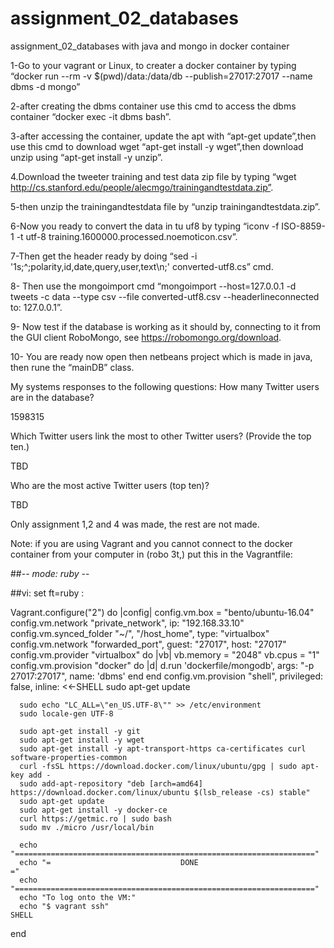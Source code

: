 # assignment_02_databases
assignment_02_databases with java and mongo in docker container

1-Go to your vagrant or Linux, to creater a docker container by typing “docker run --rm -v $(pwd)/data:/data/db --publish=27017:27017 --name dbms -d mongo”

2-after creating the dbms container use this cmd to access the dbms container “docker exec -it dbms bash”.

3-after accessing the container, update the apt with “apt-get update”,then use this cmd to download wget “apt-get install -y wget”,then download unzip using “apt-get install -y unzip”.

4.Download the tweeter training and test data zip file by typing “wget http://cs.stanford.edu/people/alecmgo/trainingandtestdata.zip”.

5-then unzip the trainingandtestdata file by “unzip trainingandtestdata.zip”.

6-Now you ready to convert the data in tu uf8 by typing “iconv -f ISO-8859-1 -t utf-8 training.1600000.processed.noemoticon.csv”.

7-Then get the header ready by doing “sed -i '1s;^;polarity,id,date,query,user,text\n;' converted-utf8.cs” cmd.

8- Then use the mongoimport cmd “mongoimport --host=127.0.0.1 -d tweets -c data --type csv --file converted-utf8.csv --headerlineconnected to: 127.0.0.1”.

9- Now test if the database is working as it should by, connecting to it from the GUI client RoboMongo, see https://robomongo.org/download.

10- You are ready now open then netbeans project which is made in java, then rune the “mainDB” class.

My systems responses to the following questions:
How many Twitter users are in the database?

1598315

Which Twitter users link the most to other Twitter users? (Provide the top ten.)

TBD


Who are the most active Twitter users (top ten)?

TBD

Only assignment 1,2 and 4 was made, the rest are not made.

Note: if you are using Vagrant and you cannot connect to the docker container from your computer in (robo 3t,) put this in the Vagrantfile:

##-*- mode: ruby -*-

##vi: set ft=ruby :

Vagrant.configure("2") do |config|
  config.vm.box = "bento/ubuntu-16.04"
  config.vm.network "private_network", ip: "192.168.33.10"
  config.vm.synced_folder "~/", "/host_home", type: "virtualbox"
  config.vm.network "forwarded_port", guest: "27017", host: "27017"
  config.vm.provider "virtualbox" do |vb|
    vb.memory = "2048"
    vb.cpus = "1"
	config.vm.provision "docker" do |d|
    d.run 'dockerfile/mongodb', args: "-p 27017:27017", name: 'dbms'
  end
  end
  config.vm.provision "shell", privileged: false, inline: <<-SHELL
      sudo apt-get update
  
      sudo echo "LC_ALL=\"en_US.UTF-8\"" >> /etc/environment
      sudo locale-gen UTF-8
  
      sudo apt-get install -y git
      sudo apt-get install -y wget
      sudo apt-get install -y apt-transport-https ca-certificates curl software-properties-common
      curl -fsSL https://download.docker.com/linux/ubuntu/gpg | sudo apt-key add -
      sudo add-apt-repository "deb [arch=amd64] https://download.docker.com/linux/ubuntu $(lsb_release -cs) stable"
      sudo apt-get update
      sudo apt-get install -y docker-ce
      curl https://getmic.ro | sudo bash
      sudo mv ./micro /usr/local/bin
  
      echo "==================================================================="
      echo "=                             DONE                                ="
      echo "==================================================================="
      echo "To log onto the VM:"
      echo "$ vagrant ssh"  
    SHELL
end

